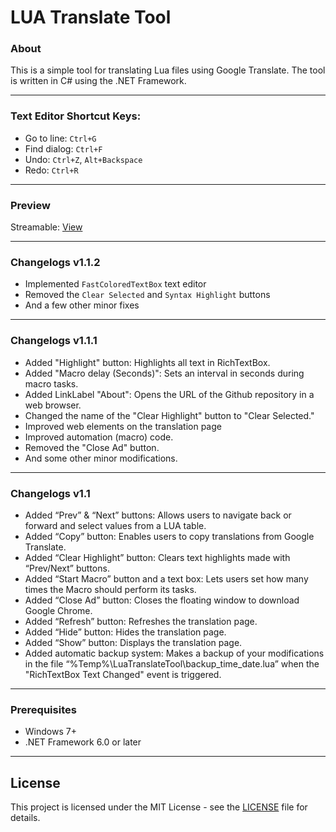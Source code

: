 # LUA Translate Tool

### About
This is a simple tool for translating Lua files using Google Translate. The tool is written in C# using the .NET Framework.

------------
### Text Editor Shortcut Keys:
- Go to line: `Ctrl+G`
- Find dialog: `Ctrl+F`
- Undo: `Ctrl+Z`, `Alt+Backspace`
- Redo: `Ctrl+R`

------------
### Preview
Streamable:  [View](https://streamable.com/8l1jr2 "View")

------------
### Changelogs v1.1.2

- Implemented `FastColoredTextBox` text editor
- Removed the `Clear Selected` and `Syntax Highlight` buttons
- And a few other minor fixes

------------

### Changelogs v1.1.1

- Added "Highlight" button: Highlights all text in RichTextBox.
- Added "Macro delay (Seconds)": Sets an interval in seconds during macro tasks.
- Added LinkLabel "About": Opens the URL of the Github repository in a web browser.
- Changed the name of the "Clear Highlight" button to "Clear Selected."
- Improved web elements on the translation page
- Improved automation (macro) code.
- Removed the "Close Ad" button.
- And some other minor modifications.

------------

### Changelogs v1.1

- Added “Prev” & “Next” buttons: Allows users to navigate back or forward and select values from a LUA table.
- Added “Copy” button: Enables users to copy translations from Google Translate.
- Added “Clear Highlight” button: Clears text highlights made with “Prev/Next” buttons.
- Added “Start Macro” button and a text box: Lets users set how many times the Macro should perform its tasks.
- Added “Close Ad” button: Closes the floating window to download Google Chrome.
- Added “Refresh” button: Refreshes the translation page.
- Added “Hide” button: Hides the translation page.
- Added “Show” button: Displays the translation page.
- Added automatic backup system: Makes a backup of your modifications in the file “%Temp%\LuaTranslateTool\backup_time_date.lua” when the "RichTextBox Text Changed" event is triggered.

------------

### Prerequisites

- Windows 7+
- .NET Framework 6.0 or later

------------
## License

This project is licensed under the MIT License - see the [LICENSE](https://github.com/0wn1/LUATranslateTool/blob/main/LICENSE) file for details.
